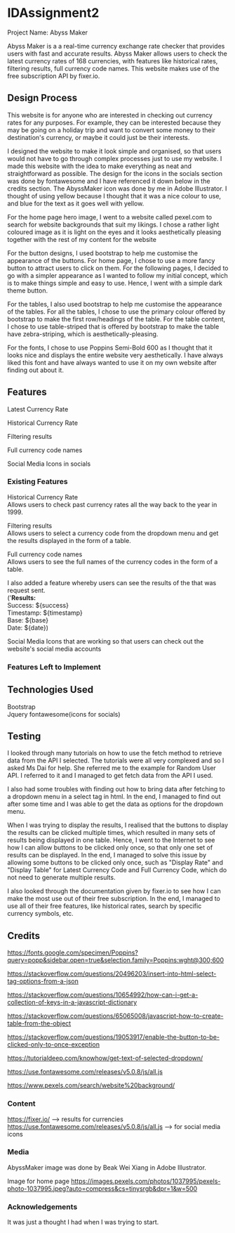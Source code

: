 # IDAssignment2
Project Name: Abyss Maker

Abyss Maker is a a real-time currency exchange rate checker that provides users with fast and accurate results. Abyss Maker allows users to check the latest currency rates of 168 currencies, with features like historical rates, filtering results, full currency code names. This website makes use of the free subscription API by fixer.io. 

## Design Process
This website is for anyone who are interested in checking out currency rates for any purposes. For example, they can be interested because they may be going on a holiday trip and want to convert some money to their destination's currency, or maybe it could just be their interests. 

I designed the website to make it look simple and organised, so that users would not have to go through complex processes just to use my website. I made this website with the idea to make everything as neat and straightforward as possible. The design for the icons in the socials section was done by fontawesome and I have referenced it down below in the credits section. The AbyssMaker icon was done by me in Adobe Illustrator. I thought of using yellow because I thought that it was a nice colour to use, and blue for the text as it goes well with yellow. 

For the home page hero image, I went to a website called pexel.com to search for website backgrounds that suit my likings. I chose a rather light coloured image as it is light on the eyes and it looks aesthetically pleasing together with the rest of my content for the website

For the button designs, I used bootstrap to help me customise the appearance of the buttons. For home page, I chose to use a more fancy button to attract users to click on them. For the following pages, I decided to go with a simpler appearance as I wanted to follow my initial concept, which is to make things simple and easy to use. Hence, I went with a simple dark theme button.

For the tables, I also used bootstrap to help me customise the appearance of the tables. For all the tables, I chose to use the primary colour offered by bootstrap to make the first row/headings of the table. For the table content, I chose to use table-striped that is offered by bootstrap to make the table have zebra-striping, which is aesthetically-pleasing.

For the fonts, I chose to use Poppins Semi-Bold 600 as I thought that it looks nice and displays the entire website very aesthetically. I have always liked this font and have always wanted to use it on my own website after finding out about it.

## Features
Latest Currency Rate

Historical Currency Rate <br>

Filtering results <br>

Full currency code names <br>

Social Media Icons in socials

### Existing Features
Historical Currency Rate <br>
Allows users to check past currency rates all the way back to the year in 1999.

Filtering results <br>
Allows users to select a currency code from the dropdown menu and get the results displayed in the form of a table.

Full currency code names <br>
Allows users to see the full names of the currency codes in the form of a table.

I also added a feature whereby users can see the results of the that was request sent.<br>('<strong>Results: </strong> <br> Success: ${success} <br> Timestamp: ${timestamp} <br> Base: ${base} <br> Date: ${date})

Social Media Icons that are working so that users can check out the website's social media accounts

### Features Left to Implement


## Technologies Used
Bootstrap <br>
Jquery
fontawesome(icons for socials)

## Testing
I looked through many tutorials on how to use the fetch method to retrieve data from the API I selected. The tutorials were all very complexed and so I asked Ms Dai for help. She referred me to the example for Random User API. I referred to it and I managed to get fetch data from the API I used. 

I also had some troubles with finding out how to bring data after fetching to a dropdown menu in a select tag in html. In the end, I managed to find out after some time and I was able to get the data as options for the dropdown menu. 

When I was trying to display the results, I realised that the buttons to display the results can be clicked multiple times, which resulted in many sets of results being displayed in one table. Hence, I went to the Internet to see how I can allow buttons to be clicked only once, so that only one set of results can be displayed. In the end, I managed to solve this issue by allowing some buttons to be clicked only once, such as "Display Rate" and "Display Table" for Latest Currency Code and Full Currency Code, which do not need to generate multiple results.

I also looked through the documentation given by fixer.io to see how I can make the most use out of their free subscription. In the end, I managed to use all of their free features, like historical rates, search by specific currency symbols, etc.

## Credits
https://fonts.google.com/specimen/Poppins?query=popp&sidebar.open=true&selection.family=Poppins:wght@300;600

https://stackoverflow.com/questions/20496203/insert-into-html-select-tag-options-from-a-json

https://stackoverflow.com/questions/10654992/how-can-i-get-a-collection-of-keys-in-a-javascript-dictionary

https://stackoverflow.com/questions/65065008/javascript-how-to-create-table-from-the-object

https://stackoverflow.com/questions/19053917/enable-the-button-to-be-clicked-only-to-once-exception

https://tutorialdeep.com/knowhow/get-text-of-selected-dropdown/

https://use.fontawesome.com/releases/v5.0.8/js/all.js

https://www.pexels.com/search/website%20background/
### Content
https://fixer.io/ --> results for currencies
https://use.fontawesome.com/releases/v5.0.8/js/all.js --> for social media icons

### Media
AbyssMaker image was done by Beak Wei Xiang in Adobe Illustrator.

Image for home page
https://images.pexels.com/photos/1037995/pexels-photo-1037995.jpeg?auto=compress&cs=tinysrgb&dpr=1&w=500

### Acknowledgements
It was just a thought I had when I was trying to start.
